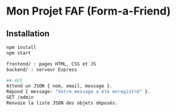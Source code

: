 # Mon Projet FAF (Form-a-Friend)

## Installation 
```bash
npm install
npm start

frontend/ : pages HTML, CSS et JS
backend/ : serveur Express

## API
Attend un JSON { nom, email, message }.
Répond { message: "Votre message a été enregistré" }.
GET /admin
Renvoie la liste JSON des objets déposés.
